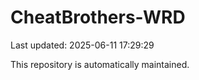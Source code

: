 # CheatBrothers-WRD

Last updated: 2025-06-11 17:29:29

This repository is automatically maintained.
